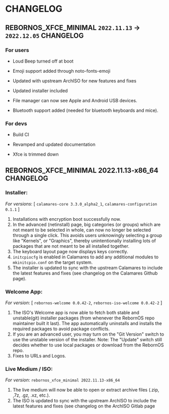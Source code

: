 # CHANGELOG

## REBORNOS_XFCE_MINIMAL `2022.11.13` -> `2022.12.05` CHANGELOG

### For users

- Loud Beep turned off at boot
 
- Emoji support added through noto-fonts-emoji
 
- Updated with upstream ArchISO for new features and fixes
 
- Updated installer included

- File manager can now see Apple and Android USB devices.

- Bluetooth support added (needed for bluetooth keyboards and mice).

### For devs

- Build CI
 
- Revamped and updated documentation

- Xfce is trimmed down

## REBORNOS_XFCE_MINIMAL 2022.11.13-x86_64 CHANGELOG

### Installer:
*For versions*: [ `calamares-core 3.3.0_alpha2_1`, `calamares-configuration 0.1.1` ]
1. Installations with encryption boot successfully now.
2. In the advanced (netinstall) page, big categories (or groups) which are not meant to be selected in whole, can now no longer be selected through a single click. This avoids users unknowingly selecting a group like "Kernels", or "Graphics", thereby unintentionally installing lots of packages that are not meant to be all installed together.
3. The keyboard layout page now displays keys correctly.
4. `initcpiocfg` is enabled in Calamares to add any additional modules to `mkinitcpio.conf` on the target system.
5. The installer is updated to sync with the upstream Calamares to include the latest features and fixes (see changelog on the Calamares Github page).

### Welcome App:
*For version*: [ `rebornos-welcome 0.0.42-2`, `rebornos-iso-welcome 0.0.42-2` ]
1. The ISO's Welcome app is now able to fetch both stable and unstable(git) installer packages (from whenever the RebornOS repo maintainer built it last). The app automatically uninstalls and installs the required packages to avoid package conflicts.
2. If you are an advanced user, you may turn on the "Git Version" switch to use the unstable version of the installer. 
Note: The "Update" switch still decides whether to use local packages or download from the RebornOS repo.
3. Fixes to URLs and Logos.

### Live Medium / ISO:
*For version*: `rebornos_xfce_minimal 2022.11.13-x86_64`
1. The live medium will now be able to open or extract archive files (.zip, ,7z, .gz, .xz, etc.).
2. The ISO is updated to sync with the upstream ArchISO to include the latest features and fixes (see changelog on the ArchISO Gitlab page